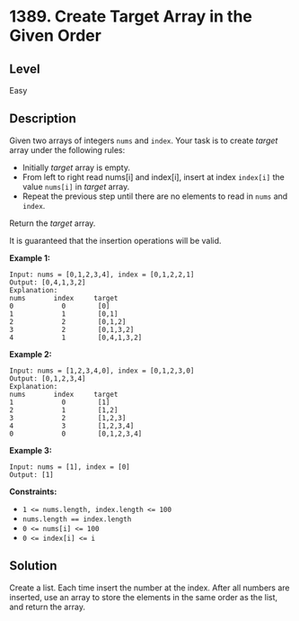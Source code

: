 # 1389. Create Target Array in the Given Order
## Level
Easy

## Description
Given two arrays of integers `nums` and `index`. Your task is to create *target* array under the following rules:

* Initially *target* array is empty.
* From left to right read nums[i] and index[i], insert at index `index[i]` the value `nums[i]` in *target* array.
* Repeat the previous step until there are no elements to read in `nums` and `index`.

Return the *target* array.

It is guaranteed that the insertion operations will be valid.

**Example 1:**
```
Input: nums = [0,1,2,3,4], index = [0,1,2,2,1]
Output: [0,4,1,3,2]
Explanation:
nums       index     target
0            0        [0]
1            1        [0,1]
2            2        [0,1,2]
3            2        [0,1,3,2]
4            1        [0,4,1,3,2]
```
**Example 2:**
```
Input: nums = [1,2,3,4,0], index = [0,1,2,3,0]
Output: [0,1,2,3,4]
Explanation:
nums       index     target
1            0        [1]
2            1        [1,2]
3            2        [1,2,3]
4            3        [1,2,3,4]
0            0        [0,1,2,3,4]
```
**Example 3:**
```
Input: nums = [1], index = [0]
Output: [1]
```

**Constraints:**

* `1 <= nums.length, index.length <= 100`
* `nums.length == index.length`
* `0 <= nums[i] <= 100`
* `0 <= index[i] <= i`

## Solution
Create a list. Each time insert the number at the index. After all numbers are inserted, use an array to store the elements in the same order as the list, and return the array.
